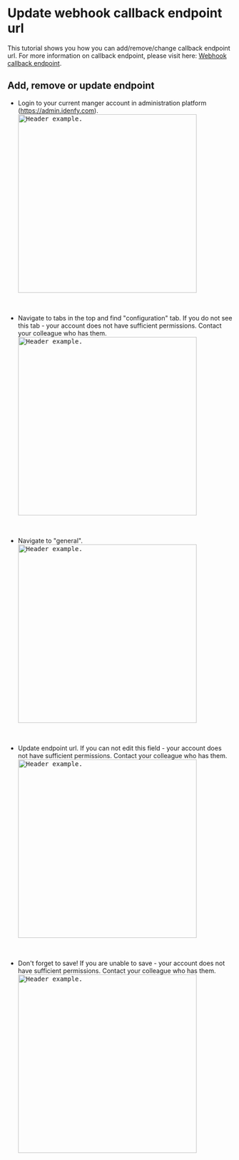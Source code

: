 # Update webhook callback endpoint url
This tutorial shows you how you can add/remove/change callback endpoint url.
For more information on callback endpoint, please visit here: [Webhook callback endpoint](https://github.com/idenfy/Documentation/blob/master/pages/ResultCallback.md). 

## Add, remove or update endpoint
- Login to your current manger account in administration platform (https://admin.idenfy.com).<br>
<kbd><img src="https://github.com/idenfy/Documentation/blob/master/resources/tutorials/admin-platform/SignIn.png" alt="Header example." width="400"></kbd>
<br>

- Navigate to tabs in the top and find "configuration" tab. If you do not see this tab - your account does not have sufficient permissions. Contact your colleague who has them.<br>
<kbd><img src="https://github.com/idenfy/Documentation/blob/master/resources/tutorials/admin-platform/FindRegister.png" alt="Header example." width="400"></kbd>
<br>

- Navigate to "general".<br>
<kbd><img src="https://github.com/idenfy/Documentation/blob/master/resources/tutorials/admin-platform/GeneralConfiguration.png" alt="Header example." width="400"></kbd>
<br>

- Update endpoint url. If you can not edit this field - your account does not have sufficient permissions. Contact your colleague who has them.<br>
<kbd><img src="https://github.com/idenfy/Documentation/blob/master/resources/tutorials/admin-platform/CallbackUrl.png" alt="Header example." width="400"></kbd>
<br>

- Don't forget to save! If you are unable to save - your account does not have sufficient permissions. Contact your colleague who has them.<br>
<kbd><img src="https://github.com/idenfy/Documentation/blob/master/resources/tutorials/admin-platform/Save.png" alt="Header example." width="400"></kbd>
<br>
